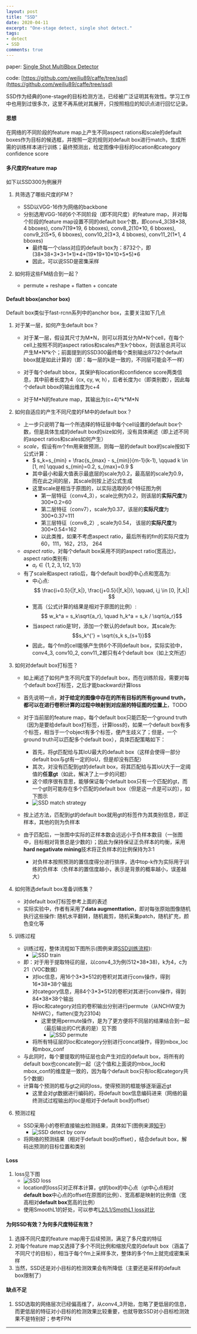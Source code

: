 ```yaml
---
layout: post
title: "SSD"
date: 2020-04-11
excerpt: "One-stage detect, single shot detect."
tags: 
- detect
- SSD
comments: true
---
```


paper: [Single Shot MultiBbox Detector](https://arxiv.org/abs/1512.02325)

code: [https://github.com/weiliu89/caffe/tree/ssd](https://github.com/weiliu89/caffe/tree/ssd)

SSD作为经典的one-stage的目标检测方法，已经被广泛证明其有效性。学习工作中也用到过很多次，这里不再系统对其展开，只按照相应的知识点进行回忆记录。

#### 思想
在网络的不同阶段的feature map上产生不同aspect rations和scale的default boxes作为目标的候选框，并按照一定的规则对default box进行match，生成所需的训练样本进行训练；最终预测出，给定图像中目标的location和category confidence score


#### 多尺度的feature map
如下以SSD300为例展开

1. 共筛选了哪些尺度的FM？
    * SSD以VGG-16作为网络的backbone
    * 分别选用VGG-16的6个不同阶段（即不同尺度）的feature map，并对每个阶段的feature map设置不同的default box个数，即conv4_3(38\*38, 4 bboxes), conv7(19\*19, 6 bboxes), conv8_2(10\*10, 6 bboxes), conv9_2(5\*5, 6 bboxes), conv10_2(3\*3, 4 bboxes), conv11_2(1\*1, 4 bboxes)
        * 最终每一个class对应的default box为：8732个，即(38\*38+3\*3+1\*1)\*4+(19\*19+10\*10+5\*5)\*6
        * 因此，可以说SSD是密集采样

2. 如何将这些FM结合到一起？
    * permute + reshape + flatten + concate

#### Default bbox(anchor box)
Default box类似于fast-rcnn系列中的anchor box，主要关注如下几点

1. 对于某一层，如何产生default box？
    * 对于某一层，假设其尺寸为M\*N，则可以将其分为M\*N个cell，在每个cell上按照不同的aspect ratios和scales产生k个bbox，则该层总共可以产生M\*N\*k个；前面提到的SSD300最终每个类别输出8732个default bbox就是如此计算的（即：每一层的k是一致的，不同层可能会不一样）

    * 对于每个default bbox，其保护有location和confidence score两类信息，其中前者长度为4（cx, cy, w, h），后者长度为c（即类别数），因此每个default bbox的输出维度为c+4
    * 对于M\*N的feature map，其输出为(c+4)\*k\*M\*N

2. 如何自适应的产生不同尺度的FM中的default box？
    * 上一步只说明了每一个所选择的特征层中每个cell设置的default box个数，但是具体生成的default box的size如何，没有具体阐述（即上述不同的aspect ratios和scales如何产生）
    * *scale*，假设有m个fm用来做预测，则每一层的default box的scale按如下公式计算：
        * $ s_k=s_{min} + \frac{s_{max} - s_{min}}{m-1}(k-1), \qquad k \in [1, m] \qquad s_{min}=0.2, s_{max}=0.9 $
        * 其中最小和最大值表示最底层的scale为0.2，最高层的scale为0.9，而在此之间的层，其scale则按上述公式生成
        * 这里scale是相当于原图的，以实际选取的6个特征图为例
            * 第一层特征（conv4_3），scale比例为0.2，则该层的**实际尺度**为300\*0.2=60
            * 第二层特征（conv7），scale为0.37，该层的**实际尺度**为300\*0.37=111
            * 第三层特征（conv8_2）, scale为0.54， 该层的**实际尺度**为300\*0.54=162
            * 以此类推，如果不考虑aspect ratio，最后所有的fm的实际尺度为60，111，162，213， 264
    * *aspect ratio*，对每个default box采用不同的aspect ratio(宽高比)，aspect ratio类别有:
        * $a_r \in \{1, 2, 3, 1/2, 1/3\}$
    * 有了scale和aspect ratio后，每个default box的中心点和宽高为:
        * 中心点: $$ \frac{i+0.5}{|f_k|}, \frac{j+0.5}{|f_k|}), \qquad, i,j \in [0, |f_k|] $$
        * 宽高（公式计算的结果是相对于原图的比例）: $$ w_k^a = s_k\sqrt{a_r}, \quad h_k^a = s_k / \sqrt{a_r}$$
        * 当aspect ratio是1时，添加一个默认的default box，其scale为: $$s_k^{'} = \sqrt{s_k s_{s+1}}$$
        * 因此，每个fm的cell能够产生供6个不同default box，实际实验中，conv4_3, conv10_2, conv11_2都只有4个default box（如上文所述）

3. 如何对default box打标签？
    * 如上阐述了如何产生不同尺度下的default box，而在训练阶段，需要对每个default box打标签，之后才能backward计算loss
    * 首先说明一点，**对于给定的图像中存在的所有目标的所有ground truth，都可以在进行卷积计算的过程中映射到对应层的特征图的位置上**，TODO
    * 对于当前层的feature map，每个default box只能匹配一个ground truth（因为是要给default box打标签，计算loss的，如果一个default box有多个标签，相当于一个object有多个标签，便产生歧义了；但是，一个ground truth可以匹配多个default box），具体匹配策略如下：
        * 首先，将gt匹配给与其IoU最大的default box（这样会使得一部分default box与gt有一定的IoU，但是却没有匹配）
        * 其次，对没有匹配到gt的default box，将其匹配给与其IoU大于一定阈值的**任意gt**（如此，解决了上一步的问题）
        * 这个顺序很有意思，能够保证每个default box只有一个匹配的gt，而一个gt则可能存在多个匹配的default box（但是这一点是可以的），如下图示
        * ![SSD match strategy](../assets/attachments/det/det2_SSD_gt_matching.png)
    * 按上述方法，匹配到gt的default box就用gt的标签作为其类别信息，即正样本，其他的则为负样本

    * 由于匹配后，一张图中实际的正样本数会远远小于负样本数目（一张图中，目标相对背景总是少数的）；因此为保持保证正负样本的均衡，采用**hard negativate mining**技术将正负样本的比例保持为3:1
        * 对负样本按照预测的置信度得分进行排序，选中top-k作为实际用于训练的负样本（负样本的置信度越小，表示是背景的概率越小，误差越大）

4. 如何筛选default box准备训练集？
    * 对default box打标签参考上面的表述
    * 实际实验中，作者有采用了**data augmenttation**，即对每张原始图像随机执行这些操作: 随机水平翻转，随机裁剪，随机采集patch，随机扩充，颜色变化等

5. 训练过程
    * 训练过程，整体流程如下图所示(图例来源[SSD训练流程][SSD训练流程]):
        * ![SSD train](../assets/attachments/det/det2_SSD_train.png)
    * 即：对于用于提取特征的层，以conv4_3为例(512\*38\*38)，k为4，c为21（VOC数据）
        * 对loc信息，用16个3\*3\*512的卷积对其进行conv操作，得到16\*38\*38个输出
        * 对category信息，用84个3\*3\*512的卷积对其进行conv操作，得到84\*38\*38个输出
        * 将loc和category对应的卷积输出分别进行permute（从NCHW变为NHWC），flatten(变为23104)
            * 这里使用permute操作，是为了更方便将不同层的结果结合到一起（最后输出的C代表的是）见下图
                * ![SSD permute](../assets/attachments/det/det2_SSD_permute.png)
        * 将所有特征层的loc和category分别进行concat操作，得到mbox_loc和mbox_conf
    * 与此同时，每个要提取的特征层也会产生对应的default box，将所有的default box也concate到一起（这个值和上面说的mbox_loc和mbox_conf的维度是一致的，因为每个default box只有loc和category共5个数据）
    * 计算每个预测的框与gt之间的loss，使得预测的框能够逐渐逼近gt
        * 这里会对gt数据进行编码的，将default box信息编码进来（网络的最终测试过程输出的loc是相对于default box的offset）

6. 预测过程
    * SSD采用小的卷积直接输出检测结果，具体如下(图例来源[知乎][知乎])
        * ![SSD detect by conv](../assets/attachments/det/det2_SSD_permute.png)
    * 将网络的预测结果（相对于default box的offset），结合default box，解码出预测的目标位置和类别

#### Loss
1. loss见下图
    * ![SSD loss](../assets/attachments/det/det2_SSD_loss.png)
    * location的loss只对正样本计算，gt的box的中心点（gt中心点相对**default box**中心点的offset在原图的比例）、宽高都是映射的比例值（宽高相对**default box**宽高的比例）
    * 使用SmoothL1的好处，可以参考[L2/L1/SmothL1 loss对比][L2/L1/SmothL1 loss对比]

#### 为何SSD有效？为何多尺度特征有效？
1. 选择不同尺度的feature map用于后续预测，满足了多尺度的特征
2. 对每个feature map又选择了多个不同比例和缩放尺度的default box（涵盖了不同尺寸的目标），相当于每个fm上采样多次，整体的多个fm上就完成密集采样
3. 当然，SSD还是对小目标的检测效果会有所降低（主要还是采样的default box限制了）

#### 缺点不足
1. SSD选取的网络层次已经偏高维了，从conv4_3开始，忽略了更低层的信息，而更低层的特征对小目标的检测效果比较重要，也就导致SSD对小目标检测效果不是特别好；参考FPN


----

[知乎]: https://zhuanlan.zhihu.com/p/33544892 "zhihu"
[L2/L1/SmothL1 loss对比]: https://www.zhihu.com/question/58200555/answer/621174180
[SSD训练流程]: https://www.cnblogs.com/xuanyuyt/p/7222867.html#_label1

